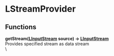# LStreamProvider
## Functions
**getStream([LInputStream](./LInputStream.md) source) -> [LInputStream](./LInputStream.md)**\
Provides specified stream as data stream\
\
